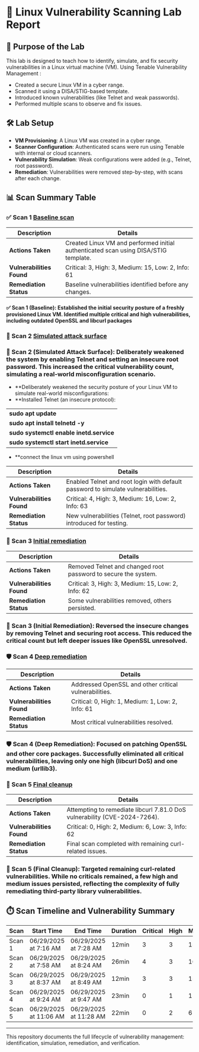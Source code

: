 # 🧪 Linux Vulnerability Scanning Lab Report

## 🎯 Purpose of the Lab
This lab is designed to teach how to identify, simulate, and fix security vulnerabilities in a Linux virtual machine (VM). Using Tenable Vulnerability Management :

- Created a secure Linux VM in a cyber range.
- Scanned it using a DISA/STIG-based template.
- Introduced known vulnerabilities (like Telnet and weak passwords).
- Performed multiple scans to observe and fix issues.

## 🛠️ Lab Setup
- **VM Provisioning**: A Linux VM was created in a cyber range.
- **Scanner Configuration**: Authenticated scans were run using Tenable with internal or cloud scanners.
- **Vulnerability Simulation**: Weak configurations were added (e.g., Telnet, root password).
- **Remediation**: Vulnerabilities were removed step-by-step, with scans after each change.

## 📊 Scan Summary Table

### ✅ Scan 1 [Baseline scan](https://github.com/SruthinagaK/linux-manual-vulnerabitltiy-labscan-June2025/blob/main/Linux-scan-manual-vul-test-June-Naga_Scan%201.pdf)
| Description | Details |
|-------------|---------|
| **Actions Taken** | Created Linux VM and performed initial authenticated scan using DISA/STIG template. |
| **Vulnerabilities Found** | Critical: 3, High: 3, Medium: 15, Low: 2, Info: 61 |
| **Remediation Status** | Baseline vulnerabilities identified before any changes. |

#### ✅ Scan 1 (Baseline): Established the initial security posture of a freshly provisioned Linux VM. Identified multiple critical and high vulnerabilities, including outdated OpenSSL and libcurl packages

### 🧪 Scan 2 [Simulated attack surface](https://github.com/SruthinagaK/linux-manual-vulnerabitltiy-labscan-June2025/blob/main/Linux-scan-manual-vul-test-June-Naga_Scan2.pdf)

### 🧪 Scan 2 (Simulated Attack Surface): Deliberately weakened the system by enabling Telnet and setting an insecure root password. This increased the critical vulnerability count, simulating a real-world misconfiguration scenario.
- **Deliberately weakened the security posture of your Linux VM to simulate real-world misconfigurations:
- **Installed Telnet (an insecure protocol):

||
|--------------|
| **sudo apt update** |  
| **sudo apt install telnetd -y**|
| **sudo systemctl enable inetd.service** |
| **sudo systemctl start inetd.service** |

- **connect the linux vm using powershell 




| Description | Details |
|-------------|---------|
| **Actions Taken** | Enabled Telnet and root login with default password to simulate vulnerabilities. |
| **Vulnerabilities Found** | Critical: 4, High: 3, Medium: 16, Low: 2, Info: 63 |
| **Remediation Status** | New vulnerabilities (Telnet, root password) introduced for testing. |



### 🔧 Scan 3 [Initial remediation](https://github.com/SruthinagaK/linux-manual-vulnerabitltiy-labscan-June2025/blob/main/Linux-scan-manual-vul-test-June-Naga_Scan%203.pdf)
| Description | Details |
|-------------|---------|
| **Actions Taken** | Removed Telnet and changed root password to secure the system. |
| **Vulnerabilities Found** | Critical: 3, High: 3, Medium: 15, Low: 2, Info: 62 |
| **Remediation Status** | Some vulnerabilities removed, others persisted. |

### 🔧 Scan 3 (Initial Remediation): Reversed the insecure changes by removing Telnet and securing root access. This reduced the critical count but left deeper issues like OpenSSL unresolved.

### 🛡️ Scan 4 [Deep remediation](https://github.com/SruthinagaK/linux-manual-vulnerabitltiy-labscan-June2025/blob/main/Linux-scan-manual-vul-test-June-Naga_Scan%204.pdf)
| Description | Details |
|-------------|---------|
| **Actions Taken** | Addressed OpenSSL and other critical vulnerabilities. |
| **Vulnerabilities Found** | Critical: 0, High: 1, Medium: 1, Low: 2, Info: 61 |
| **Remediation Status** | Most critical vulnerabilities resolved. |

### 🛡️ Scan 4 (Deep Remediation): Focused on patching OpenSSL and other core packages. Successfully eliminated all critical vulnerabilities, leaving only one high (libcurl DoS) and one medium (urllib3).

### 🔄 Scan 5 [Final cleanup](https://github.com/SruthinagaK/linux-manual-vulnerabitltiy-labscan-June2025/blob/main/Linux-scan-manual-vul-test-June-Naga_Scan%205.pdf)
| Description | Details |
|-------------|---------|
| **Actions Taken** | Attempting to remediate libcurl 7.81.0 DoS vulnerability (CVE-2024-7264). |
| **Vulnerabilities Found** | Critical: 0, High: 2, Medium: 6, Low: 3, Info: 62 |
| **Remediation Status** | Final scan completed with remaining curl-related issues. |

### 🔄 Scan 5 (Final Cleanup): Targeted remaining curl-related vulnerabilities. While no criticals remained, a few high and medium issues persisted, reflecting the complexity of fully remediating third-party library vulnerabilities.


## ⏱️ Scan Timeline and Vulnerability Summary

| **Scan** | **Start Time** | **End Time** | **Duration** | **Critical** | **High** | **Medium** | **Low** |
|----------|----------------|--------------|--------------|--------------|----------|------------|---------|
| Scan 1 | 06/29/2025 at 7:16 AM | 06/29/2025 at 7:28 AM | 12min | 3 | 3 | 15 | 2 |
| Scan 2 | 06/29/2025 at 7:58 AM | 06/29/2025 at 8:24 AM | 26min | 4 | 3 | 16 | 2 |
| Scan 3 | 06/29/2025 at 8:37 AM | 06/29/2025 at 8:49 AM | 12min | 3 | 3 | 15 | 2 |
| Scan 4 | 06/29/2025 at 9:24 AM | 06/29/2025 at 9:47 AM | 23min | 0 | 1 | 1 | 2 |
| Scan 5 | 06/29/2025 at 11:06 AM | 06/29/2025 at 11:28 AM | 22min | 0 | 2 | 6 | 3 |

---

This repository documents the full lifecycle of vulnerability management: identification, simulation, remediation, and verification.

